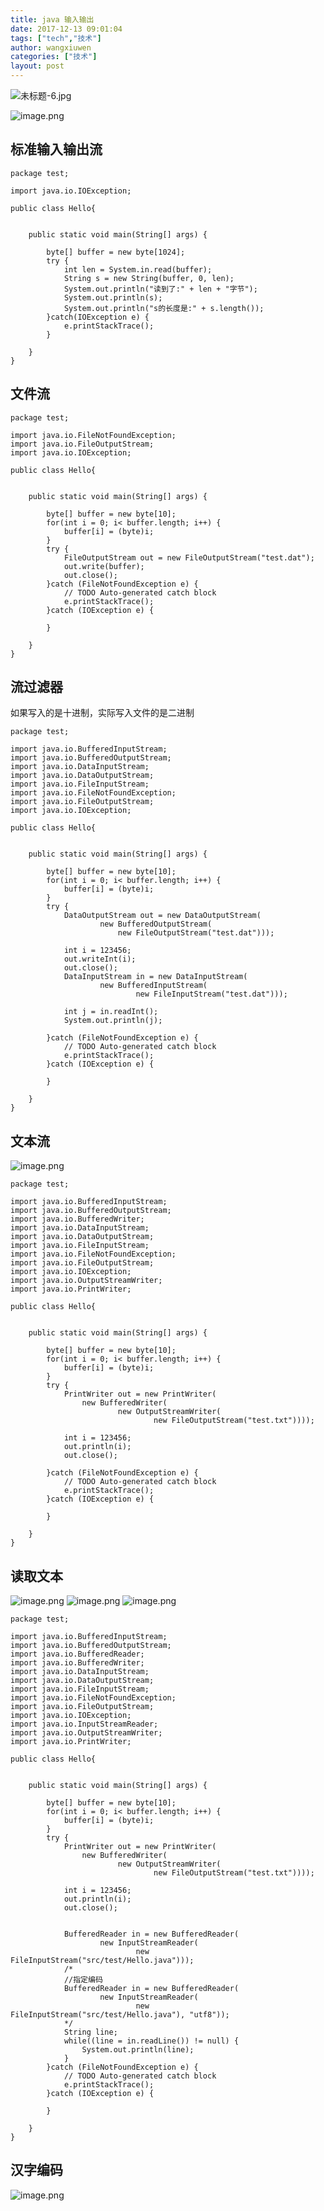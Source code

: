```yaml
---
title: java 输入输出
date: 2017-12-13 09:01:04
tags: ["tech","技术"]
author: wangxiuwen
categories: ["技术"]
layout: post
---
```


![未标题-6.jpg](/images/424308cffc06d9dd46eeba5b2e7bb0e5.jpg)

![image.png](/images/a0169a0b9a2b120e273ea73da04bc014.png)

## 标准输入输出流

	package test;

	import java.io.IOException;
	
	public class Hello{
		
	
		public static void main(String[] args) {
			
			byte[] buffer = new byte[1024];
			try {
				int len = System.in.read(buffer);
				String s = new String(buffer, 0, len);
				System.out.println("读到了:" + len + "字节");
				System.out.println(s);
				System.out.println("s的长度是:" + s.length());
			}catch(IOException e) {
				e.printStackTrace();
			}
			
		}
	}
	
## 文件流

	package test;
	
	import java.io.FileNotFoundException;
	import java.io.FileOutputStream;
	import java.io.IOException;
	
	public class Hello{
		
	
		public static void main(String[] args) {
			
			byte[] buffer = new byte[10];
			for(int i = 0; i< buffer.length; i++) {
				buffer[i] = (byte)i;
			}
			try {
				FileOutputStream out = new FileOutputStream("test.dat");
				out.write(buffer);
				out.close();
			}catch (FileNotFoundException e) {
				// TODO Auto-generated catch block
				e.printStackTrace();
			}catch (IOException e) {
				
			}
			
		}
	}
	
	
## 流过滤器

如果写入的是十进制，实际写入文件的是二进制

	package test;
	
	import java.io.BufferedInputStream;
	import java.io.BufferedOutputStream;
	import java.io.DataInputStream;
	import java.io.DataOutputStream;
	import java.io.FileInputStream;
	import java.io.FileNotFoundException;
	import java.io.FileOutputStream;
	import java.io.IOException;
	
	public class Hello{
		
	
		public static void main(String[] args) {
			
			byte[] buffer = new byte[10];
			for(int i = 0; i< buffer.length; i++) {
				buffer[i] = (byte)i;
			}
			try {
				DataOutputStream out = new DataOutputStream(
						new BufferedOutputStream(
							new FileOutputStream("test.dat")));
			
				int i = 123456;
				out.writeInt(i);
				out.close();
				DataInputStream in = new DataInputStream(
						new BufferedInputStream(
								new FileInputStream("test.dat")));
				
				int j = in.readInt();
				System.out.println(j);
				
			}catch (FileNotFoundException e) {
				// TODO Auto-generated catch block
				e.printStackTrace();
			}catch (IOException e) {
				
			}
			
		}
	}
	
## 文本流

![image.png](/images/d73748a4c7db7422e92ec4635925da41.png)

	package test;
	
	import java.io.BufferedInputStream;
	import java.io.BufferedOutputStream;
	import java.io.BufferedWriter;
	import java.io.DataInputStream;
	import java.io.DataOutputStream;
	import java.io.FileInputStream;
	import java.io.FileNotFoundException;
	import java.io.FileOutputStream;
	import java.io.IOException;
	import java.io.OutputStreamWriter;
	import java.io.PrintWriter;
	
	public class Hello{
		
	
		public static void main(String[] args) {
			
			byte[] buffer = new byte[10];
			for(int i = 0; i< buffer.length; i++) {
				buffer[i] = (byte)i;
			}
			try {
				PrintWriter out = new PrintWriter(
					new BufferedWriter(
							new OutputStreamWriter(
									new FileOutputStream("test.txt"))));
					
				int i = 123456;
				out.println(i);
				out.close();
			
			}catch (FileNotFoundException e) {
				// TODO Auto-generated catch block
				e.printStackTrace();
			}catch (IOException e) {
				
			}
			
		}
	}

## 读取文本
![image.png](/images/172ac8676f6d30fc6541066998597c94.png)
![image.png](/images/1164b4e8adcf621e4f11fcc285172562.png)
![image.png](/images/c4844b73611e2fa0aab53e888f551db8.png)


	package test;
	
	import java.io.BufferedInputStream;
	import java.io.BufferedOutputStream;
	import java.io.BufferedReader;
	import java.io.BufferedWriter;
	import java.io.DataInputStream;
	import java.io.DataOutputStream;
	import java.io.FileInputStream;
	import java.io.FileNotFoundException;
	import java.io.FileOutputStream;
	import java.io.IOException;
	import java.io.InputStreamReader;
	import java.io.OutputStreamWriter;
	import java.io.PrintWriter;
	
	public class Hello{
		
	
		public static void main(String[] args) {
			
			byte[] buffer = new byte[10];
			for(int i = 0; i< buffer.length; i++) {
				buffer[i] = (byte)i;
			}
			try {
				PrintWriter out = new PrintWriter(
					new BufferedWriter(
							new OutputStreamWriter(
									new FileOutputStream("test.txt"))));
					
				int i = 123456;
				out.println(i);
				out.close();
			
				
				BufferedReader in = new BufferedReader(
						new InputStreamReader(
								new FileInputStream("src/test/Hello.java")));
				/*	
				//指定编码
				BufferedReader in = new BufferedReader(
						new InputStreamReader(
								new FileInputStream("src/test/Hello.java"), "utf8"));
				*/
				String line;
				while((line = in.readLine()) != null) {
					System.out.println(line);
				}
			}catch (FileNotFoundException e) {
				// TODO Auto-generated catch block
				e.printStackTrace();
			}catch (IOException e) {
				
			}
			
		}
	}
	
	
## 汉字编码	


![image.png](/images/4923741b268a7d6429eba50a6290a6a0.png)